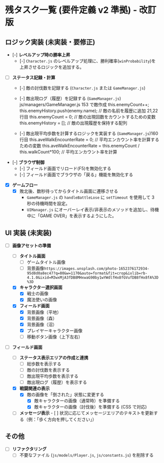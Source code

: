 # 残タスク一覧 (要件定義 v2 準拠) - 改訂版

## ロジック実装 (未実装・要修正)

- [-] **レベルアップ時の勝率上昇**
  - [-] `Character.js` のレベルアップ処理に、勝利確率(`winProbability`)を上昇させるロジックを追加する。
- [ ] **ステータス記録・計算**

  - [-] 敵の討伐数を記録する (`Character.js` または `GameManager.js`)
  - [-] 敵出現ログ（履歴）を記録する (`GameManager.js`)
    js/managers/GameManager.js 153 で敵作成
    this.enemyCount++;
    this.enemyHistory.push(enemy.name); // 敵の名前を履歴に追加
    21,22 行目
    this.enemyCount = 0; // 敵の出現回数をカウントするための変数
    this.enemyHistory = []; // 敵の出現履歴を保持する配列

  - [-] 敵出現平均歩数を計算するロジックを実装する (`GameManager.js`)160 行目
    this.aveWalkEncounterRate = 0; // 平均エンカウント率を計算するための変数
    this.aveWalkEncounterRate = this.enemyCount / this.walkCount\*100; // 平均エンカウント率を計算

- [-] **ブラウザ制御**
  - [-] フィールド画面でリロード(F5)を無効化する
  - [-] フィールド画面でブラウザの「戻る」機能を無効化する
- [x] **ゲームフロー**
  - [x] 敗北後、数秒待ってからタイトル画面に遷移させる
    - `GameManager.js` の `handleBattleLose` に `setTimeout` を使用して 3 秒の待機時間を設定。
    - `UIManager.js` にオーバーレイ表示/非表示のメソッドを追加し、待機中に「GAME OVER」を表示するようにした。

## UI 実装 (未実装)

- [ ] **画像アセットの準備**

  - [ ] **タイトル画面**
    - [ ] ゲームタイトル画像
    - [ ] 背景画像`https://images.unsplash.com/photo-1652376172934-95d8d0a8ec47?q=80&w=1170&auto=format&fit=crop&ixlib=rb-4.1.0&ixid=M3wxMjA3fDB8MHxwaG90by1wYWdlfHx8fGVufDB8fHx8fA%3D%3D`
  - [x] **キャラクター選択画面**
    - [x] 戦士の画像
    - [x] 魔法使いの画像
  - [x] **フィールド画面**
    - [x] 背景画像（平地）
    - [x] 背景画像（森）
    - [x] 背景画像（沼）
    - [x] プレイヤーキャラクター画像
    - [ ] 移動ボタン画像（上下左右）

- [ ] **フィールド画面**

  - [ ] **ステータス表示エリアの作成と連携**
    - [ ] 総歩数を表示する
    - [ ] 敵の討伐数を表示する
    - [ ] 敵出現平均歩数を表示する
    - [ ] 敵出現ログ（履歴）を表示する
  - [x] **戦闘関連の表示**
    - [x] 敵の画像を「倒された」状態に変更する
      - [x] 敵キャラクターの画像（通常時）を準備する
      - [x] 敵キャラクターの画像（討伐後）を準備する (CSS で対応)
  - [ ] **メッセージ表示** - [ ] 状況に応じてメッセージエリアのテキストを更新する（例：「歩く方向を押してください」）

## その他

- [ ] **リファクタリング**
  - [ ] 不要なファイル (`js/models/Player.js`, `js/constants.js`) を削除する
